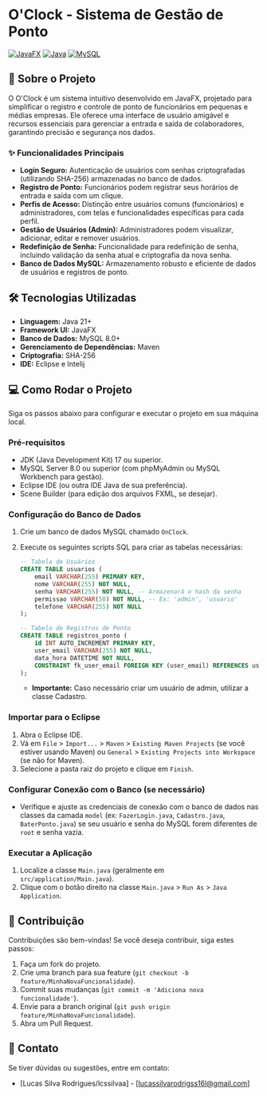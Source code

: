 # O'Clock - Sistema de Gestão de Ponto

[![JavaFX](https://img.shields.io/badge/JavaFX-17+-blue.svg)](https://openjfx.io/)
[![Java](https://img.shields.io/badge/Java-17+-orange.svg)](https://www.java.com/)
[![MySQL](https://img.shields.io/badge/MySQL-8.0+-4479A9.svg)](https://www.mysql.com/)

## 🚀 Sobre o Projeto

O O'Clock é um sistema intuitivo desenvolvido em JavaFX, projetado para simplificar o registro e controle de ponto de funcionários em pequenas e médias empresas. Ele oferece uma interface de usuário amigável e recursos essenciais para gerenciar a entrada e saída de colaboradores, garantindo precisão e segurança nos dados.

### ✨ Funcionalidades Principais

* **Login Seguro:** Autenticação de usuários com senhas criptografadas (utilizando SHA-256) armazenadas no banco de dados.
* **Registro de Ponto:** Funcionários podem registrar seus horários de entrada e saída com um clique.
* **Perfis de Acesso:** Distinção entre usuários comuns (funcionários) e administradores, com telas e funcionalidades específicas para cada perfil.
* **Gestão de Usuários (Admin):** Administradores podem visualizar, adicionar, editar e remover usuários.
* **Redefinição de Senha:** Funcionalidade para redefinição de senha, incluindo validação da senha atual e criptografia da nova senha.
* **Banco de Dados MySQL:** Armazenamento robusto e eficiente de dados de usuários e registros de ponto.

## 🛠️ Tecnologias Utilizadas

* **Linguagem:** Java 21+
* **Framework UI:** JavaFX
* **Banco de Dados:** MySQL 8.0+
* **Gerenciamento de Dependências:** Maven
* **Criptografia:** SHA-256
* **IDE:** Eclipse e Intelij

## 💻 Como Rodar o Projeto

Siga os passos abaixo para configurar e executar o projeto em sua máquina local.

### Pré-requisitos

* JDK (Java Development Kit) 17 ou superior.
* MySQL Server 8.0 ou superior (com phpMyAdmin ou MySQL Workbench para gestão).
* Eclipse IDE (ou outra IDE Java de sua preferência).
* Scene Builder (para edição dos arquivos FXML, se desejar).

### Configuração do Banco de Dados

1.  Crie um banco de dados MySQL chamado `OnClock`.
2.  Execute os seguintes scripts SQL para criar as tabelas necessárias:

    ```sql
    -- Tabela de Usuários
    CREATE TABLE usuarios (
        email VARCHAR(255) PRIMARY KEY,
        nome VARCHAR(255) NOT NULL,
        senha VARCHAR(255) NOT NULL, -- Armazenará o hash da senha
        permissao VARCHAR(50) NOT NULL, -- Ex: 'admin', 'usuario'
        telefone VARCHAR(255) NOT NULL
    );

    -- Tabela de Registros de Ponto
    CREATE TABLE registros_ponto (
        id INT AUTO_INCREMENT PRIMARY KEY,
        user_email VARCHAR(255) NOT NULL,
        data_hora DATETIME NOT NULL,
        CONSTRAINT fk_user_email FOREIGN KEY (user_email) REFERENCES usuarios(email) ON UPDATE CASCADE ON DELETE RESTRICT
    );
    ```
    * **Importante:** Caso necessário criar um usuário de admin, utilizar a classe Cadastro.

### Importar para o Eclipse

1.  Abra o Eclipse IDE.
2.  Vá em `File` > `Import...` > `Maven` > `Existing Maven Projects` (se você estiver usando Maven) ou `General` > `Existing Projects into Workspace` (se não for Maven).
3.  Selecione a pasta raiz do projeto e clique em `Finish`.

### Configurar Conexão com o Banco (se necessário)

* Verifique e ajuste as credenciais de conexão com o banco de dados nas classes da camada `model` (ex: `FazerLogin.java`, `Cadastro.java`, `BaterPonto.java`) se seu usuário e senha do MySQL forem diferentes de `root` e senha vazia.

### Executar a Aplicação

1.  Localize a classe `Main.java` (geralmente em `src/application/Main.java`).
2.  Clique com o botão direito na classe `Main.java` > `Run As` > `Java Application`.

## 🤝 Contribuição

Contribuições são bem-vindas! Se você deseja contribuir, siga estes passos:

1.  Faça um fork do projeto.
2.  Crie uma branch para sua feature (`git checkout -b feature/MinhaNovaFuncionalidade`).
3.  Commit suas mudanças (`git commit -m 'Adiciona nova funcionalidade'`).
4.  Envie para a branch original (`git push origin feature/MinhaNovaFuncionalidade`).
5.  Abra um Pull Request.

## 📧 Contato

Se tiver dúvidas ou sugestões, entre em contato:

* [Lucas Silva Rodrigues/lcssilvaa] - [lucassilvarodrigss16l@gmail.com]
